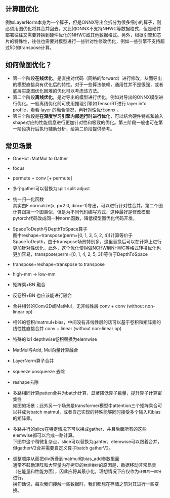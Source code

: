 ## 计算图优化    

例如LayerNorm本身为一个算子，但是ONNX导出会拆分为很多细小的算子，则必须用图优化将其合并回去。又比如ONNX不支持NHWC等数据格式，但是硬件部署往往又需要转换到硬件优化的NHWC或其他数据格式。另外，根据引擎和芯片的特殊性，往往也需要对模型进行一些针对性修改优化，例如一些引擎不支持超过5D的transpose计算。    

## 如何做图优化？  
* 第一个阶段**在线优化**，是直接对代码（网络的forward）进行修改，从而导出的模型直接具有优化后的特性。对于一些算法依赖，通用性并不是很强，或者底层实施图优化困难的优化可以考虑该方法。     
* 第二个阶段**离线优化**，是对导出的模型进行优化，例如对导出的ONNX模型进行优化。一般离线优化前可使用推理引擎如TensorRT进行 layer info profile，看看 layer 的融合情况，再针对性优化onnx 。     
* 第三个阶段是**在深度学习引擎内部运行时进行优化**，可以结合硬件特点和输入shape对应的性能信息进行更加针对性和极致的优化。第三阶段一般也可在第一阶段执行后执行辅助分析，给第二阶段提供参考。    


## 常见场景   

*  OneHot+MatMul  to  Gather    

* focus

* permute + conv [+ permute]
  

*  多个gather可以替换为split    split adjust     

*  统一归一化函数  
其实由F.normalize(x, p=2.0, dim=-1)导出，可以进行针对性合并。第二个图计算跟第一个图类似，但是为不同代码编写方式，这种最好是修改模型pytorch代码改成同一种norm函数，降低模型图优化代码开发。  

*  SpaceToDepth与DepthToSpace算子   
图中reshape+transpose(perm=[0, 1, 3, 5, 2, 4])计算等价于SpaceToDepth，由于transpose场景特别多，这里替换后可以在计算上进行更加针对性优化，此外，这个优化使得做NCHW到NHWC等格式转换优化也更加容易，transpose(perm=[0, 1, 4, 2, 5, 3])等价于DepthToSpace   

*  transpose+reshape+transpose to  transpose


*  high-mm -> low-mm
    

*  矩阵乘+BN 融合


*  反卷积+BN 也应该能进行融合      


*  合并相邻的Conv2D或MatMul，无非线性层 conv + conv (without non-linear op)    


*  相邻的卷积/matmul+bias，中间没有非线性层的话可以基于卷积和矩阵乘的线性性直接合并 conv + linear (without non-linear op)    


*  特殊的1x1 depthwise卷积替换为elemwise


*  MatMul与Add, Mul向量计算融合


*  LayerNorm算子合并   
 

*  squeeze  unsqueeze 去除      


*  reshape去除
  

*  多路相同计算patten合并为batch计算，显著降低算子数量，提升算子计算密集性       
如图的场景；此外另一个场景是transformer模型中attention三个矩阵乘合可以并成为batch matmul，或者自己实现的特殊能够同时接受多个输入和bias的矩阵乘。  

*  多路并行的slice在特定情况下可以换成gather，并且后面所有的这些elemwise都可以合成一路计算。   
下图中这个稍微复杂点，slice可以替换为gahter，elemwise可以跟着合并，但gatherV2合并需要自定义算子batch gatherV2。   


*  调整顺序从而把div折叠到matmul和bias_add参数里面       
通常不鼓励矩阵和大容量内存拷贝的`物理重排`的原因是，数据移动非常昂贵（在能量和性能方面），因此应将其最小化，理想情况下应仅作为`计算的一部分`进行。  
换句话说，每次我们接触一些数据时，我们都想在存储之前对其进行一些变换。

 


 

 

